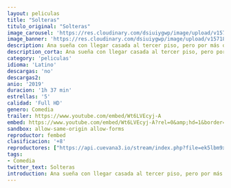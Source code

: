 ```yaml
---
layout: peliculas
title: "Solteras"
titulo_original: "Solteras"
image_carousel: 'https://res.cloudinary.com/dsiuiygwp/image/upload/v1571886951/solteras-min_1_fe9ltk.jpg'
image_banner: 'https://res.cloudinary.com/dsiuiygwp/image/upload/v1571886961/solteras-min_rgtgbo.jpg'
description: Ana sueña con llegar casada al tercer piso, pero por más que intenta, no encuentra al hombre ideal. Decidida a cumplir con su objetivo, busca la ayuda de una casamentera, quien a través de sus cursos orienta a mujeres desesperadas por encontrar pareja. Junto al grupo de solteras, Ana experimentará una serie de desventuras que la harán replantear su vida.
description_corta: Ana sueña con llegar casada al tercer piso, pero por más que intenta, no encuentra al hombre ideal. Decidida a cumplir con su objetivo, busca la ayuda de una casamentera, quien a través de sus cursos orienta a mujeres desesperadas por encontrar pareja. Junto al grupo de solteras, Ana...
category: 'peliculas'
idioma: 'Latino'
descargas: 'no'
descargas2:
anio: '2019'
duracion: '1h 37 min'
estrellas: '5'
calidad: 'Full HD'
genero: Comedia
trailer: https://www.youtube.com/embed/Wt6LVEcyj-A
embed: https://www.youtube.com/embed/Wt6LVEcyj-A?rel=0&amp;hd=1&border=0&wmode=opaque&enablejsapi=1&modestbranding=1&controls=1&showinfo=1
sandbox: allow-same-origin allow-forms
reproductor: fembed
clasificacion: '+8'
reproductores: ["https://api.cuevana3.io/stream/index.php?file=ek5lbm9xYWNrS0xYMTZLa2xNbkdvY3ZTb3BtZng4TGp6ZFpobGFMUGtOVFYySmlocU5XTzJkRE1tcHFuajVPb2w1eGphMkhEMGVQWDA2S21ZY1hRNEpQWHAyaHFsWmVrblp1U2ZuUzJ3THVva2FDaVp3PT0","https://gdriveplayer.co/embed2.php?link=36Vjf95vrwtTI0YXBDc%252BIw80noYA2CsddVQRfKVO%252FUPRp%252FTIzurS4O9Tf0zMfwidQNjn9CtXn7sfuwCTx6wnMwgDR7Puj4x%252FIkE%252Fsy75CVWrIcpEnq%252FBar%252FpvhNAXU32dMvC0m30VtnW0%252FmKddY2QpwEh5HqPClR4m9DlrUlzK7x%252FC1E4sZNx8a9dkuJ1%252BbgetfzbWeaOdN%252B%252FQHzGEJurs","https://upstream.to/embed-h48c7ylmszwx.html","https://gdriveplayer.co/embed2.php?link=sYyye7rvsstEludt9ExrcA8iHNNk1BWme5iQYUNv%252Fn0iauGjXcoF8ReBIA0JfphbXf4Q9XueiSpeu2K1dp%252BwJZvV7YEPWq2qCuoUGB9f8PVJ68glqVYzun0jZ2RR%252BI0XM9NqYSOsAX7neLneo6h7KBA31Fc%252FW6SncMqW7GPZd4ZiDzrDcaSFXZ7Iyba7w8reZGLQnULXrGGYmm4VUG0YFy"]
tags:
- Comedia
twitter_text: Solteras
introduction: Ana sueña con llegar casada al tercer piso, pero por más que intenta, no encuentra al hombre ideal. Decidida a cumplir con su objetivo, busca la ayuda de una casamentera, quien a través de sus cursos orienta a mujeres desesperadas por encontrar pareja. Junto al grupo de solteras, Ana
---
```













